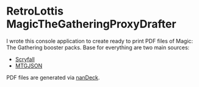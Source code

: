 # RetroLottis MagicTheGatheringProxyDrafter
I wrote this console application to create ready to print PDF files of Magic: The Gathering booster packs.
Base for everything are two main sources:
- [Scryfall](https://scryfall.com/)
- [MTGJSON](https://mtgjson.com/)

PDF files are generated via [nanDeck](https://www.nandeck.com/).

